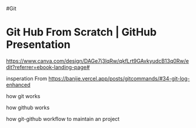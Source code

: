 #Git 


# Git Hub From Scratch  |   GitHub Presentation


https://www.canva.com/design/DAGe7j3lqRw/qkfLrt9GAvkyudcB13q0Rw/edit?referrer=ebook-landing-page#


insperation From 
https://banije.vercel.app/posts/gitcommands/#34-git-log-enhanced




how git works 

how github works 

how git-github workflow to maintain an project
